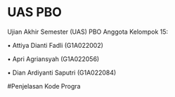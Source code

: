 # UAS PBO

Ujian Akhir Semester (UAS) PBO Anggota Kelompok 15:

  •	Attiya Dianti Fadli (G1A022002)
  
  •	Apri Agriansyah (G1A022056)
  
  •	Dian Ardiyanti Saputri (G1A022084)
  
#Penjelasan Kode Progra

